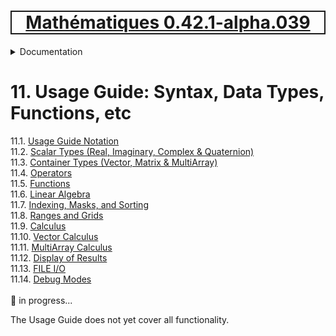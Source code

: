 [<h1 style='border: 2px solid; text-align: center'>Mathématiques 0.42.1-alpha.039</h1>](../../README.md)

<details>

<summary>Documentation</summary>

# [Documentation](../README.md)<br>
Chapter 1. [License](../license/README.md)<br>
Chapter 2. [About](../about/README.md)<br>
Chapter 3. [Why?](../why/README.md)<br>
Chapter 4. [Objectives](../objectives/README.md)<br>
Chapter 5. [Versioning](../versioning/README.md)<br>
Chapter 6. [Status & Release Notes](../status-release/README.md)<br>
Chapter 7. [Upcoming Development](../development-schedule/README.md)<br>
Chapter 8. [Introduction with Examples](../intro/README.md)<br>
Chapter 9. [Installation](../installation/README.md)<br>
Chapter 10. [Your First Mathématiques Project](../first-project/README.md)<br>
Chapter 11. _Usage Guide: Syntax, Data Types, Functions, etc_ <br>
Chapter 12. [Benchmarks](../benchmarks/README.md)<br>
Chapter 13. [Tests](../test/README.md)<br>
Chapter 14. [Developer Guide: Modifying and Extending Mathématiques](../developer-guide/README.md)<br>


</details>



# 11. Usage Guide: Syntax, Data Types, Functions, etc

11.1. [Usage Guide Notation](notation/README.md)<br>
11.2. [Scalar Types (Real, Imaginary, Complex & Quaternion)](numbers/README.md)<br>
11.3. [Container Types (Vector, Matrix & MultiArray)](multiarrays/README.md)<br>
11.4. [Operators](operators/README.md)<br>
11.5. [Functions](functions/README.md)<br>
11.6. [Linear Algebra](linear-algebra/README.md)<br>
11.7. [Indexing, Masks, and Sorting](indexing-sorting/README.md)<br>
11.8. [Ranges and Grids](ranges-grids/README.md)<br>
11.9. [Calculus](calculus/README.md)<br>
11.10. [Vector Calculus](vector-calculus/README.md)<br>
11.11. [MultiArray Calculus](tensor-calculus/README.md)<br>
11.12. [Display of Results](display/README.md)<br>
11.13. [FILE I/O](file-io/README.md)<br>
11.14. [Debug Modes](debug/README.md)<br>
<br>
🚧 in progress...

The Usage Guide does not yet cover all functionality.

